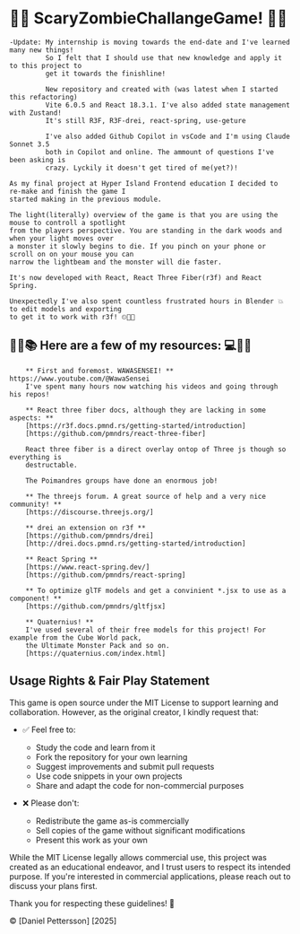 # 🧟‍♀️ ScaryZombieChallangeGame! 🧟‍♂️

    -Update: My internship is moving towards the end-date and I've learned many new things!
    		 So I felt that I should use that new knowledge and apply it to this project to
    		 get it towards the finishline!

    		 New repository and created with (was latest when I started this refactoring)
    		 Vite 6.0.5 and React 18.3.1. I've also added state management with Zustand!
    		 It's still R3F, R3F-drei, react-spring, use-geture

    		 I've also added Github Copilot in vsCode and I'm using Claude Sonnet 3.5
    		 both in Copilot and online. The ammount of questions I've been asking is
    		 crazy. Lyckily it doesn't get tired of me(yet?)!

    As my final project at Hyper Island Frontend education I decided to re-make and finish the game I
    started making in the previous module.

    The light(literally) overview of the game is that you are using the mouse to controll a spotlight
    from the players perspective. You are standing in the dark woods and when your light moves over
    a monster it slowly begins to die. If you pinch on your phone or scroll on on your mouse you can
    narrow the lightbeam and the monster will die faster.

    It's now developed with React, React Three Fiber(r3f) and React Spring.

    Unexpectedly I've also spent countless frustrated hours in Blender 💥 to edit models and exporting
    to get it to work with r3f! ⏲🧠💪

## 🧾📕📚 Here are a few of my resources: 💻💾💽

    	** First and foremost. WAWASENSEI! **  https://www.youtube.com/@WawaSensei
    	I've spent many hours now watching his videos and going through his repos!

    	** React three fiber docs, although they are lacking in some aspects: **
    	[https://r3f.docs.pmnd.rs/getting-started/introduction]
    	[https://github.com/pmndrs/react-three-fiber]

    	React three fiber is a direct overlay ontop of Three js though so everything is
    	destructable.

    	The Poimandres groups have done an enormous job!

    	** The threejs forum. A great source of help and a very nice community! **
    	[https://discourse.threejs.org/]

    	** drei an extension on r3f **
    	[https://github.com/pmndrs/drei]
    	[http://drei.docs.pmnd.rs/getting-started/introduction]

    	** React Spring **
    	[https://www.react-spring.dev/]
    	[https://github.com/pmndrs/react-spring]

    	** To optimize glTF models and get a convinient *.jsx to use as a component! **
    	[https://github.com/pmndrs/gltfjsx]

    	** Quaternius! **
    	I've used several of their free models for this project! For example from the Cube World pack,
    	the Ultimate Monster Pack and so on.
    	[https://quaternius.com/index.html]

## Usage Rights & Fair Play Statement

This game is open source under the MIT License to support learning and collaboration. However, as the original creator, I kindly request that:

- ✅ Feel free to:

  - Study the code and learn from it
  - Fork the repository for your own learning
  - Suggest improvements and submit pull requests
  - Use code snippets in your own projects
  - Share and adapt the code for non-commercial purposes

- ❌ Please don't:
  - Redistribute the game as-is commercially
  - Sell copies of the game without significant modifications
  - Present this work as your own

While the MIT License legally allows commercial use, this project was created as an educational endeavor, and I trust users to respect its intended purpose. If you're interested in commercial applications, please reach out to discuss your plans first.

Thank you for respecting these guidelines! 🙏

© [Daniel Pettersson] [2025]
